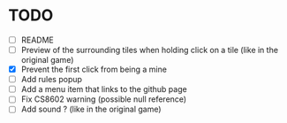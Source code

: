 
# TODO
- [ ] README
- [ ] Preview of the surrounding tiles when holding click on a tile (like in the original game)
- [X] Prevent the first click from being a mine
- [ ] Add rules popup
- [ ] Add a menu item that links to the github page
- [ ] Fix CS8602 warning (possible null reference)
- [ ] Add sound ? (like in the original game)